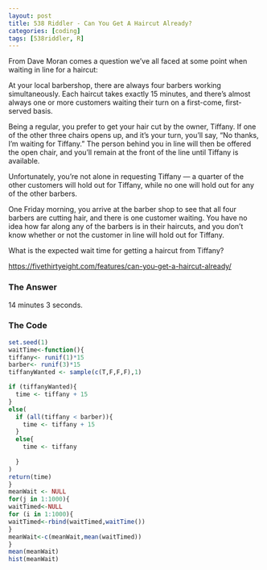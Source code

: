 ```yaml
---
layout: post
title: 538 Riddler - Can You Get A Haircut Already?  
categories: [coding]
tags: [538riddler, R]
---
```

From Dave Moran comes a question we’ve all faced at some point when waiting in line for a haircut:

At your local barbershop, there are always four barbers working simultaneously. Each haircut takes exactly 15 minutes, and there’s almost always one or more customers waiting their turn on a first-come, first-served basis.

Being a regular, you prefer to get your hair cut by the owner, Tiffany. If one of the other three chairs opens up, and it’s your turn, you’ll say, “No thanks, I’m waiting for Tiffany.” The person behind you in line will then be offered the open chair, and you’ll remain at the front of the line until Tiffany is available.

Unfortunately, you’re not alone in requesting Tiffany — a quarter of the other customers will hold out for Tiffany, while no one will hold out for any of the other barbers.

One Friday morning, you arrive at the barber shop to see that all four barbers are cutting hair, and there is one customer waiting. You have no idea how far along any of the barbers is in their haircuts, and you don’t know whether or not the customer in line will hold out for Tiffany.

What is the expected wait time for getting a haircut from Tiffany?

<https://fivethirtyeight.com/features/can-you-get-a-haircut-already/>

### The Answer

14 minutes 3 seconds. 

### The Code

  ```R
  set.seed(1)
waitTime<-function(){
  tiffany<- runif(1)*15
  barber<- runif(3)*15
  tiffanyWanted <- sample(c(T,F,F,F),1)
  
  if (tiffanyWanted){
    time <- tiffany + 15
  }
  else(
    if (all(tiffany < barber)){
      time <- tiffany + 15
    }
    else{
      time <- tiffany
      
    }
  )
  return(time)
}
meanWait <- NULL
for(j in 1:1000){
waitTimed<-NULL
for (i in 1:1000){
  waitTimed<-rbind(waitTimed,waitTime())
}
meanWait<-c(meanWait,mean(waitTimed))
}
mean(meanWait)
hist(meanWait)
```
